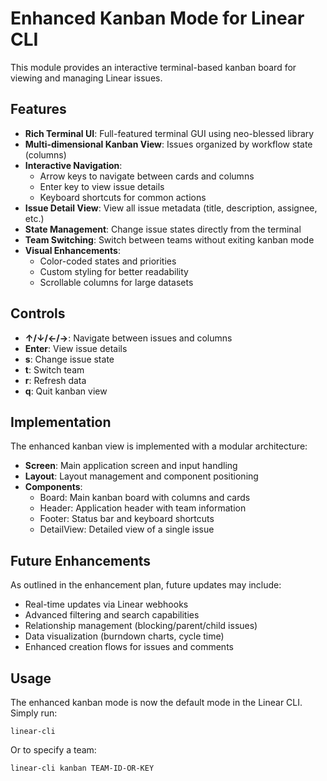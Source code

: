 # Enhanced Kanban Mode for Linear CLI

This module provides an interactive terminal-based kanban board for viewing and managing Linear issues.

## Features

- **Rich Terminal UI**: Full-featured terminal GUI using neo-blessed library
- **Multi-dimensional Kanban View**: Issues organized by workflow state (columns)
- **Interactive Navigation**: 
  - Arrow keys to navigate between cards and columns
  - Enter key to view issue details
  - Keyboard shortcuts for common actions
- **Issue Detail View**: View all issue metadata (title, description, assignee, etc.)
- **State Management**: Change issue states directly from the terminal
- **Team Switching**: Switch between teams without exiting kanban mode
- **Visual Enhancements**:
  - Color-coded states and priorities
  - Custom styling for better readability
  - Scrollable columns for large datasets

## Controls

- **↑/↓/←/→**: Navigate between issues and columns
- **Enter**: View issue details
- **s**: Change issue state
- **t**: Switch team
- **r**: Refresh data
- **q**: Quit kanban view

## Implementation

The enhanced kanban view is implemented with a modular architecture:

- **Screen**: Main application screen and input handling
- **Layout**: Layout management and component positioning
- **Components**:
  - Board: Main kanban board with columns and cards
  - Header: Application header with team information
  - Footer: Status bar and keyboard shortcuts
  - DetailView: Detailed view of a single issue

## Future Enhancements

As outlined in the enhancement plan, future updates may include:

- Real-time updates via Linear webhooks
- Advanced filtering and search capabilities
- Relationship management (blocking/parent/child issues)
- Data visualization (burndown charts, cycle time)
- Enhanced creation flows for issues and comments

## Usage

The enhanced kanban mode is now the default mode in the Linear CLI. Simply run:

```
linear-cli
```

Or to specify a team:

```
linear-cli kanban TEAM-ID-OR-KEY